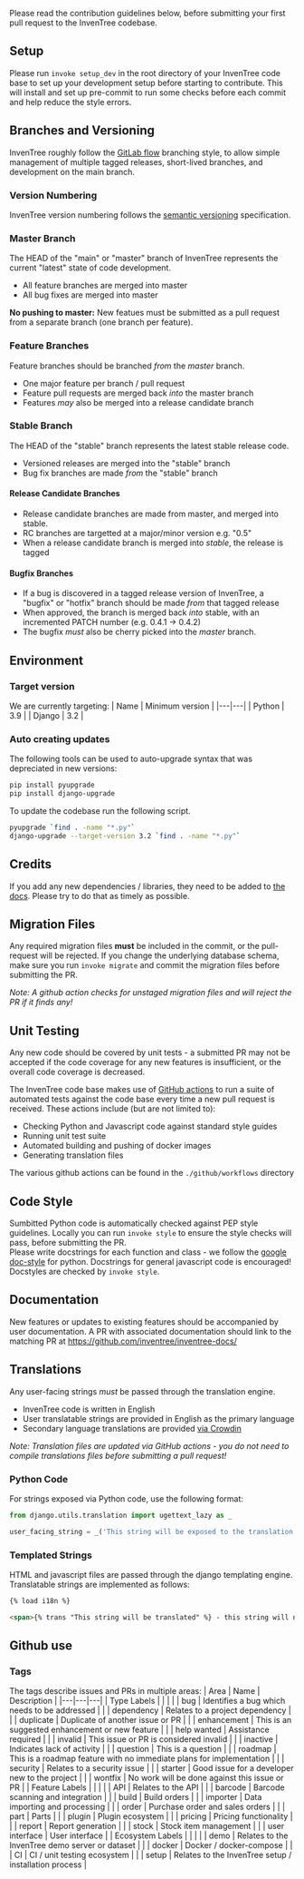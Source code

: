 Please read the contribution guidelines below, before submitting your first pull request to the InvenTree codebase.

## Setup

Please run `invoke setup_dev` in the root directory of your InvenTree code base to set up your development setup before starting to contribute. This will install and set up pre-commit to run some checks before each commit and help reduce the style errors. 

## Branches and Versioning

InvenTree roughly follow the [GitLab flow](https://docs.gitlab.com/ee/topics/gitlab_flow.html) branching style, to allow simple management of multiple tagged releases, short-lived branches, and development on the main branch.

### Version Numbering

InvenTree version numbering follows the [semantic versioning](https://semver.org/) specification.

### Master Branch

The HEAD of the "main" or "master" branch of InvenTree represents the current "latest" state of code development.

- All feature branches are merged into master
- All bug fixes are merged into master

**No pushing to master:** New featues must be submitted as a pull request from a separate branch (one branch per feature).

### Feature Branches

Feature branches should be branched *from* the *master* branch.

- One major feature per branch / pull request
- Feature pull requests are merged back *into* the master branch
- Features *may* also be merged into a release candidate branch

### Stable Branch

The HEAD of the "stable" branch represents the latest stable release code.

- Versioned releases are merged into the "stable" branch
- Bug fix branches are made *from* the "stable" branch

#### Release Candidate Branches

- Release candidate branches are made from master, and merged into stable.
- RC branches are targetted at a major/minor version e.g. "0.5"
- When a release candidate branch is merged into *stable*, the release is tagged

#### Bugfix Branches

- If a bug is discovered in a tagged release version of InvenTree, a "bugfix" or "hotfix" branch should be made *from* that tagged release
- When approved, the branch is merged back *into* stable, with an incremented PATCH number (e.g. 0.4.1 -> 0.4.2)
- The bugfix *must* also be cherry picked into the *master* branch.

## Environment
### Target version
We are currently targeting:
| Name | Minimum version |
|---|---|
| Python | 3.9 |
| Django | 3.2 |

### Auto creating updates
The following tools can be used to auto-upgrade syntax that was depreciated in new versions:
```bash
pip install pyupgrade
pip install django-upgrade
```

To update the codebase run the following script.
```bash
pyupgrade `find . -name "*.py"`
django-upgrade --target-version 3.2 `find . -name "*.py"`
```

## Credits
If you add any new dependencies / libraries, they need to be added to [the docs](https://github.com/inventree/inventree-docs/blob/master/docs/credits.md). Please try to do that as timely as possible.


## Migration Files

Any required migration files **must** be included in the commit, or the pull-request will be rejected. If you change the underlying database schema, make sure you run `invoke migrate` and commit the migration files before submitting the PR.

*Note: A github action checks for unstaged migration files and will reject the PR if it finds any!*

## Unit Testing

Any new code should be covered by unit tests - a submitted PR may not be accepted if the code coverage for any new features is insufficient, or the overall code coverage is decreased.

The InvenTree code base makes use of [GitHub actions](https://github.com/features/actions) to run a suite of automated tests against the code base every time a new pull request is received. These actions include (but are not limited to):

- Checking Python and Javascript code against standard style guides
- Running unit test suite
- Automated building and pushing of docker images
- Generating translation files

The various github actions can be found in the `./github/workflows` directory

## Code Style

Sumbitted Python code is automatically checked against PEP style guidelines. Locally you can run `invoke style` to ensure the style checks will pass, before submitting the PR.  
Please write docstrings for each function and class - we follow the [google doc-style](https://google.github.io/styleguide/pyguide.html#38-comments-and-docstrings) for python. Docstrings for general javascript code is encouraged! Docstyles are checked by `invoke style`.

## Documentation

New features or updates to existing features should be accompanied by user documentation. A PR with associated documentation should link to the matching PR at https://github.com/inventree/inventree-docs/

## Translations

Any user-facing strings *must* be passed through the translation engine.

- InvenTree code is written in English
- User translatable strings are provided in English as the primary language
- Secondary language translations are provided [via Crowdin](https://crowdin.com/project/inventree)

*Note: Translation files are updated via GitHub actions - you do not need to compile translations files before submitting a pull request!*

### Python Code

For strings exposed via Python code, use the following format:

```python
from django.utils.translation import ugettext_lazy as _

user_facing_string = _('This string will be exposed to the translation engine!')
```

### Templated Strings

HTML and javascript files are passed through the django templating engine. Translatable strings are implemented as follows:

```html
{% load i18n %}

<span>{% trans "This string will be translated" %} - this string will not!</span>
```

## Github use
### Tags
The tags describe issues and PRs in multiple areas:
| Area | Name | Description |
|---|---|---|
| Type Labels |  |  |
|  | bug | Identifies a bug which needs to be addressed |
|  | dependency | Relates to a project dependency |
|  | duplicate | Duplicate of another issue or PR |
|  | enhancement | This is an suggested enhancement or new feature |
|  | help wanted | Assistance required |
|  | invalid | This issue or PR is considered invalid |
|  | inactive | Indicates lack of activity |
|  | question | This is a question |
|  | roadmap | This is a roadmap feature with no immediate plans for implementation |
|  | security | Relates to a security issue |
|  | starter | Good issue for a developer new to the project |
|  | wontfix | No work will be done against this issue or PR |
| Feature Labels |  |  |
|  | API | Relates to the API |
|  | barcode | Barcode scanning and integration |
|  | build | Build orders |
|  | importer | Data importing and processing |
|  | order | Purchase order and sales orders |
|  | part | Parts |
|  | plugin | Plugin ecosystem |
|  | pricing | Pricing functionality |
|  | report | Report generation |
|  | stock | Stock item management |
|  | user interface | User interface |
| Ecosystem Labels |  |  |
|  | demo | Relates to the InvenTree demo server or dataset |
|  | docker | Docker / docker-compose |
|  | CI | CI / unit testing ecosystem |
|  | setup | Relates to the InvenTree setup / installation process |

